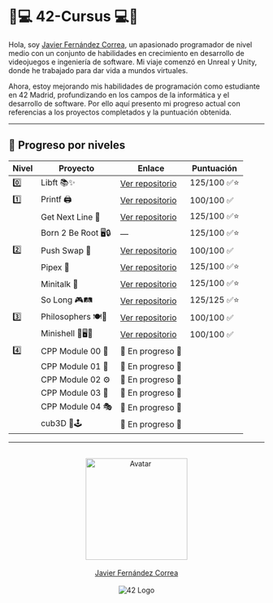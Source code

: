 # 📖💻 42-Cursus 💻📖

Hola, soy <a href="https://github.com/jfercode">Javier Fernández Correa</a>, un apasionado programador de nivel medio con un conjunto de habilidades en crecimiento en desarrollo de videojuegos e ingeniería de software. Mi viaje comenzó en Unreal y Unity, donde he trabajado para dar vida a mundos virtuales.  

Ahora, estoy mejorando mis habilidades de programación como estudiante en 42 Madrid, profundizando en los campos de la informática y el desarrollo de software. Por ello aquí presento mi progreso actual con referencias a los proyectos completados y la puntuación obtenida.

---

## 🚧 Progreso por niveles

| Nivel | Proyecto | Enlace | Puntuación |
|-------|----------|--------|------------|
| 0️⃣    | Libft 📚✨ | [Ver repositorio](https://github.com/jfercode/42-Cursus-Libft) | 125/100 ✅⭐ |
| 1️⃣    | Printf 🖨️ | [Ver repositorio](https://github.com/jfercode/42-Printf) | 100/100 ✅ |
|       | Get Next Line 📜 | [Ver repositorio](https://github.com/jfercode/42-Get-Next-Line) | 125/100 ✅⭐ |
|       | Born 2 Be Root 🖥️🔒 | — | 125/100 ✅⭐ |
| 2️⃣    | Push Swap 🔄 | [Ver repositorio](https://github.com/jfercode/42-Push-swap) | 100/100 ✅ |
|       | Pipex 🚰 | [Ver repositorio](https://github.com/jfercode/42-Pipex) | 125/100 ✅⭐ |
|       | Minitalk 📡 | [Ver repositorio](https://github.com/jfercode/42-Minitalk) | 125/100 ✅⭐ |
|       | So Long 🎮🛤️ | [Ver repositorio](https://github.com/jfercode/42-So-Long) | 125/125 ✅⭐ |
| 3️⃣    | Philosophers 🍽️🧠 | [Ver repositorio](https://github.com/jfercode/42-Philosophers) | 100/100 ✅ |
|       | Minishell 🚀🖥️📘 | [Ver repositorio](https://github.com/jfercode/42-Minishell) | 100/100 ✅ |
| 4️⃣    | CPP Module 00 🧩 | <!-- [Ver repositorio](https://github.com/jfercode/42-CPP-Module-00) --> 🚧 En progreso 🚧 | <!-- 100/100 ✅ --> |
|       | CPP Module 01 🧠 | <!-- [Ver repositorio](https://github.com/jfercode/42-CPP-Module-01) --> 🚧 En progreso 🚧 | <!-- 100/100 ✅ --> |
|       | CPP Module 02 ⚙️ | <!-- [Ver repositorio](https://github.com/jfercode/42-CPP-Module-02) --> 🚧 En progreso 🚧 | <!-- 100/100 ✅ --> |
|       | CPP Module 03 🔁 | <!-- [Ver repositorio](https://github.com/jfercode/42-CPP-Module-03) --> 🚧 En progreso 🚧 | <!-- 100/100 ✅ --> |
|       | CPP Module 04 🎭 | <!-- [Ver repositorio](https://github.com/jfercode/42-CPP-Module-04) --> 🚧 En progreso 🚧 | <!-- 100/100 ✅ --> |
|       | cub3D 🧱🕹️ | <!-- [Ver repositorio](https://github.com/jfercode/42-cub3D) --> 🚧 En progreso 🚧 | <!-- 125/125 ✅⭐ --> |
---

<br/>

<div align="center">
  <img src="https://avatars.githubusercontent.com/u/102600920?v=4" alt="Avatar" width="200"/>
  <br/><br/>
  <a href="https://github.com/jfercode">Javier Fernández Correa</a>
</div>

<br/>

<div align="center">
  <img src="https://encrypted-tbn0.gstatic.com/images?q=tbn:ANd9GcTVInHuUPtp3uiEuvF0aYAkFBUzpnr65b2CDA&s" alt="42 Logo"/>
</div>

